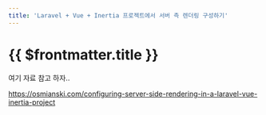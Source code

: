 ```yaml
---
title: 'Laravel + Vue + Inertia 프로젝트에서 서버 측 렌더링 구성하기'
---
```


# {{ $frontmatter.title }}



여기 자료 참고 하자..

https://osmianski.com/configuring-server-side-rendering-in-a-laravel-vue-inertia-project